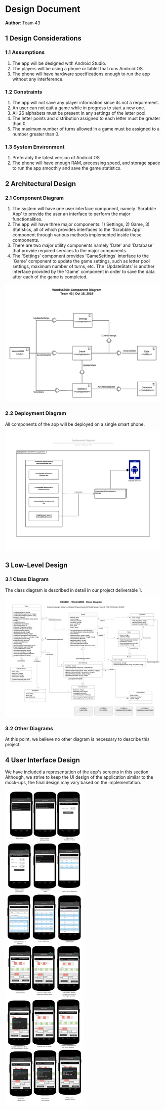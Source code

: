 # Design Document

**Author**: Team 43

## 1 Design Considerations

### 1.1 Assumptions

1. The app will be designed with Android Studio.
2. The players will be using a phone or tablet that runs Android OS.
3. The phone will have hardware specifications enough to run the app without any interference.

### 1.2 Constraints

1. The app will not save any player information since its not a requirement.
2. An user can not quit a game while in progress to start a new one.
3. All 26 alphabets must be present in any settings of the letter pool.
4. The letter points and distribution assigned to each letter must be greater than 0.
5. The maximum number of turns allowed in a game must be assigned to a number greater than 0.

### 1.3 System Environment

1. Preferably the latest version of Android OS
2. The phone will have enough RAM, precessing speed, and storage space to run the app smoothly and save the game statistics.

## 2 Architectural Design

### 2.1 Component Diagram

1. The system will have one user interface component, namely 'Scrabble App' to provide the user an interface to perform the major functionalities.
2. The app will have three major components: 1) Settings, 2) Game, 3) Statistics, all of which provides interfaces to the 'Scrabble App' component through various methods implemented inside these components.
3. There are two major utility components namely 'Date' and 'Database' that provide required services to the major components.
4. The 'Settings' component provides 'GameSettings' interface to the 'Game' component to update the game settings, such as letter pool settings, maximum number of turns, etc. The 'UpdateStats' is another interface provided by the 'Game' component in order to save the data after each of the game is completed.

![Component diagram](./ComponentDiagram.png)

### 2.2 Deployment Diagram

All components  of the app will be deployed on a single smart phone.

![Deployment diagram](./DeploymentDiagram.png)

## 3 Low-Level Design

### 3.1 Class Diagram

The class diagram is described in detail in our project deliverable 1.

![Class diagram](../Design-Team/design.png)

### 3.2 Other Diagrams

At this point, we believe no other diagram is necessary to describe this project.

## 4 User Interface Design
We have included a representation of the app's screens in this section. Although, we strive to keep the UI design of the application similar to the mock-ups, the final design may vary based on the implementation. 

![UI Mock-ups](./images/mockups/Scrabble%20Mock-ups.png)
